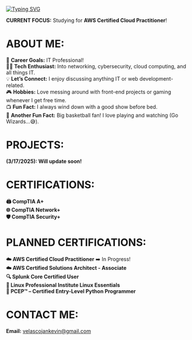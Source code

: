 [![Typing SVG](https://readme-typing-svg.demolab.com?font=Fira+Code&weight=600&size=24&pause=1000&color=36F75A&width=435&lines=Hi%2C+I'm+J.K.!;Welcome+to+my+profile!+%3AD)](https://git.io/typing-svg)

**CURRENT FOCUS:** Studying for **AWS Certified Cloud Practitioner**! </br>
  
# ABOUT ME:
🚀 **Career Goals:** IT Professional!<br>
👨‍💻 **Tech Enthusiast:** Into networking, cybersecurity, cloud computing, and all things IT.<br>
💡 **Let’s Connect:** I enjoy discussing anything IT or web development-related.</br> 
🎮 **Hobbies:** Love messing around with front-end projects or gaming whenever I get free time.</br> 
📺 **Fun Fact:** I always wind down with a good show before bed.</br> 
🏀 **Another Fun Fact:** Big basketball fan! I love playing and watching (Go Wizards…😅).

# PROJECTS:
**(3/17/2025): Will update soon!**

# CERTIFICATIONS:
**🖨️ CompTIA A+** <br>
**🌐 CompTIA Network+** <br>
**🛡️ CompTIA Security+**

# PLANNED CERTIFICATIONS:
**☁️ AWS Certified Cloud Practitioner** ➡️ In Progress! <br> 
**☁️ AWS Certified Solutions Architect - Associate**<br>
**🔍 Splunk Core Certified User**<br>
**🐧 Linux Professional Institute Linux Essentials**<br>
**🐍 PCEP™ – Certified Entry-Level Python Programmer**

# CONTACT ME:
**Email:** velascojankevin@gmail.com



